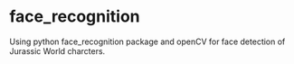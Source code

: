 # face_recognition
 Using python face_recognition package and openCV for face detection of Jurassic World charcters.
